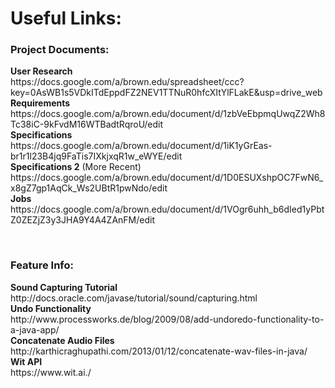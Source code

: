 <h1>Useful Links:</h1>

<h3>Project Documents:</h3>
<p><b>User Research</b><br> 
https://docs.google.com/a/brown.edu/spreadsheet/ccc?key=0AsWB1s5VDkITdEppdFZ2NEV1TTNuR0hfcXItYlFLakE&usp=drive_web
<br>
<b>Requirements</b><br>
https://docs.google.com/a/brown.edu/document/d/1zbVeEbpmqUwqZ2Wh8Tc38iC-9kFvdM16WTBadtRqroU/edit
<br>
<b>Specifications</b><br>
https://docs.google.com/a/brown.edu/document/d/1iK1yGrEas-br1r1l23B4jq9FaTis7IXkjxqR1w_eWYE/edit
<br>
<b>Specifications 2</b> (More Recent)<br> https://docs.google.com/a/brown.edu/document/d/1D0ESUXshpOC7FwN6_x8gZ7gp1AqCk_Ws2UBtR1pwNdo/edit
<br>
<b>Jobs</b><br> 
https://docs.google.com/a/brown.edu/document/d/1VOgr6uhh_b6dIed1yPbtZ0ZEZjZ3y3JHA9Y4A4ZAnFM/edit
</p>
<br>
<h3> Feature Info: </h3>
<p><b>Sound Capturing Tutorial</b><br>
http://docs.oracle.com/javase/tutorial/sound/capturing.html
<br>
<b> Undo Functionality</b><br>
http://www.processworks.de/blog/2009/08/add-undoredo-functionality-to-a-java-app/
<br>
<b>Concatenate Audio Files</b><br>
http://karthicraghupathi.com/2013/01/12/concatenate-wav-files-in-java/
<br>
<b> Wit API </b> <br>
https://www.wit.ai./
<br>
</p>
